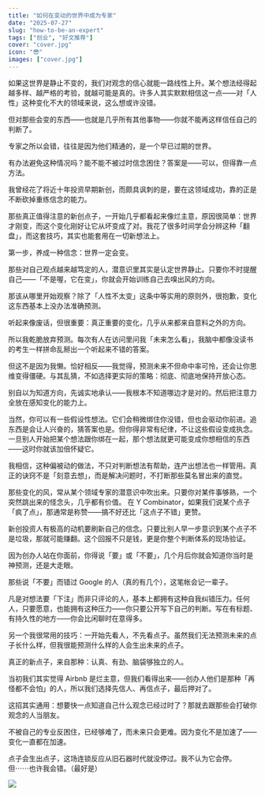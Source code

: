 ```yaml
---
title: "如何在变动的世界中成为专家"
date: "2025-07-27"
slug: "how-to-be-an-expert"
tags: ["创业", "好文推荐"]
cover: "cover.jpg"
icon: "😎"
images: ["cover.jpg"]
---
```

如果这世界是静止不变的，我们对观念的信心就能一路线性上升。某个想法经得起越多样、越严格的考验，就越可能是真的。许多人其实默默相信这一点——对「人性」这种变化不大的领域来说，这么想或许没错。



但对那些会变的东西——也就是几乎所有其他事物——你就不能再这样信任自己的判断了。



专家之所以会错，往往是因为他们精通的，是一个早已过期的世界。



有办法避免这种情况吗？能不能不被过时信念困住？答案是——可以，但得靠一点方法。



我曾经花了将近十年投资早期新创，而颇具讽刺的是，要在这领域成功，靠的正是不断砍掉重练信念的能力。



那些真正值得注意的新创点子，一开始几乎都看起来像烂主意，原因很简单：世界才刚变，而这个变化刚好让它从坏变成了对。我花了很多时间学会分辨这种「翻盘」，而这套技巧，其实也能套用在一切新想法上。



第一步，养成一种信念：世界一定会变。



那些对自己观点越来越笃定的人，潜意识里其实是认定世界静止。只要你不时提醒自己——「不是喔，它在变」，你就会开始训练自己去嗅出风的方向。



那该从哪里开始观察？除了「人性不太变」这条中等实用的原则外，很抱歉，变化这东西基本上没办法准确预测。



听起来像废话，但很重要：真正重要的变化，几乎从来都来自意料之外的方向。



所以我乾脆放弃预测。每次有人在访问里问我「未来怎么看」，我脑中都像没读书的考生一样拼命乱掰出一个听起来不错的答案。



但这不是因为我懒。恰好相反——我觉得，预测未来不但命中率可怜，还会让你思维变得僵硬。与其乱猜，不如选择更实际的策略：彻底、彻底地保持开放心态。



别自以为知道方向，先诚实地承认——我根本不知道哪边才是对的。然后把注意力全放在感知变化的能力上。



当然，你可以有一些假设性想法。它们会稍微绑住你没错，但也会驱动你前进。追东西是会让人兴奋的，猜答案也是。但你得非常有纪律，不让这些假设变成执念。
一旦别人开始把某个想法跟你绑在一起，那个想法就更可能变成你想相信的东西——这时你就该加倍怀疑它。



我相信，这种偏被动的做法，不只对判断想法有帮助，连产出想法也一样管用。真正的诀窍不是「刻意去想」，而是解决问题时，不打断那些莫名冒出来的直觉。



那些变化的风，常从某个领域专家的潜意识中吹出来。只要你对某件事够熟，一个突然跳出来的怪念头，几乎都有价值。
在 Y Combinator，如果我们说某个点子「疯了点」，那通常是称赞——搞不好还比「这点子不错」更赞。



新创投资人有极高的动机要刷新自己的信念。只要比别人早一步意识到某个点子不是垃圾，那就可能赚翻。这个回报不只是钱，更是你整个判断体系的现场验证。



因为创办人站在你面前，你得说「要」或「不要」，几个月后你就会知道你当时是神预测，还是大走眼。



那些说「不要」而错过 Google 的人（真的有几个），这笔帐会记一辈子。



凡是对想法要「下注」而非只评论的人，基本上都拥有这种自我纠错压力。任何人，只要愿意，也能拥有这种压力——你只要公开写下自己的判断。写在有标题、有持久性的地方——你会比闲聊时在意得多。



另一个我很常用的技巧：一开始先看人，不先看点子。虽然我们无法预测未来的点子长什么样，但我很能预测什么样的人会生出未来的点子。



真正的新点子，来自那种：认真、有劲、脑袋够独立的人。



当初我们其实觉得 Airbnb 是烂主意，但我们看得出来——创办人他们是那种「再怪都不会怕」的人，所以我们选择先信人、再信点子，最后押对了。



这招其实通用：想要快一点知道自己什么观念已经过时了？那就去跟那些会打破你观念的人当朋友。



不被自己的专业反困住，已经够难了，而未来只会更难。因为变化不是加速了——变化一直都在加速。



点子会生出点子，这场连锁反应从旧石器时代就没停过。我不认为它会停。
但⋯⋯也许我会错。（最好是）




![](https://prod-files-secure.s3.us-west-2.amazonaws.com/112d0858-5090-4d34-a606-b75eb8d65fd2/46476355-9cf3-4e99-9b7a-3531bc426380/1000202064.png?X-Amz-Algorithm=AWS4-HMAC-SHA256&X-Amz-Content-Sha256=UNSIGNED-PAYLOAD&X-Amz-Credential=ASIAZI2LB4667SGGGB7P%2F20251026%2Fus-west-2%2Fs3%2Faws4_request&X-Amz-Date=20251026T171108Z&X-Amz-Expires=3600&X-Amz-Security-Token=IQoJb3JpZ2luX2VjENb%2F%2F%2F%2F%2F%2F%2F%2F%2F%2FwEaCXVzLXdlc3QtMiJHMEUCIQDlBMId%2BeSuCWeRyoodwy3S0pKls9IS2mwewY83bYieHgIgZhzyUEu4eRY6eUVkBbszVTeZvxlgzGmqBY21en86T%2FoqiAQIj%2F%2F%2F%2F%2F%2F%2F%2F%2F%2F%2FARAAGgw2Mzc0MjMxODM4MDUiDFqPzx%2FpneoERgpqHSrcA9hFc8%2FoXb1K84Q5edpzLQJS7WM28af89usRYTS%2ByKB35mMJJ9lF%2Fj5r6JmJgJcmeThMIOUQy8cEN6rnIoDtUdTEwCTQSnnuFUIZlJnQmzMJDWbIxIRxl1i2vMTUVasygTPBmlU6mtUnYBjOPmvFNMM%2Fz8h%2Bvt%2FJFs%2BTWF6LXlMwku3birEn8fhmQy9jxsDbMj4nJVHpMl6jwBBDsCmIIFMUOxn%2B30FCnqR6XmlB3soQPMmp46T3iyrIw%2BPtu3B%2F6TVLJnOYURZmXf9SIblT7%2Bnqv4PYka7LYEydiMiE5qLEKOXmlvAxFOvoRaC9jK0VDZt9PsHRZDyA0Zzg2QqMVpvNuQGFm5jo4qdYhINO6eTvvHfnB4RbcH67RMU9xudU5OcWz2BzdKI0lilSHDU6yIIHEMamZl4%2BCrcEDtJZyA2oV5b9KUyLmqzvvGISDRlZOQHFU%2BKIg4MkcjIQ2zNCwNG6r9PljQxTkDi1h76x9V7noKtiBwjYjAxWqkhKaY3Cxl0Q523kd2JyP5S1cp%2FeLEc3D0jG6fWHNE0a3gYQ%2FM%2BaopyeExY1DexY%2FqZzrtOr%2BrihyhseIUSjFLHjQL1lR%2FHW9AX7S2cdZu4JwWJdIMW%2FWUPBZMOKTQJ7MM9yMMXY%2BMcGOqUBOuzf16p%2F8LtMFHWTYNynhxEQNYbUnVxZbktML0feg%2Fj3mkMCIkaRi6h3jaLBke%2BSf%2BtV8XOGx25dBsLVI8ED28mAroR4hIcbBLTR4StxWDITJCNwN8BhkpHj9sukaSlaI7D7eQNehSFkaT8mewUGPGI7yzRRXK%2BsY6sbj5VCZXL5Xk8Eo4jWdthBoly5N27s3Ol%2BI8Raj7k71JIwU%2BqeVy3UM5rp&X-Amz-Signature=aeb332fc36671e324925256996b4b2f7da9fa09979cd5ebc967f94feec7c7cb4&X-Amz-SignedHeaders=host&x-amz-checksum-mode=ENABLED&x-id=GetObject)

